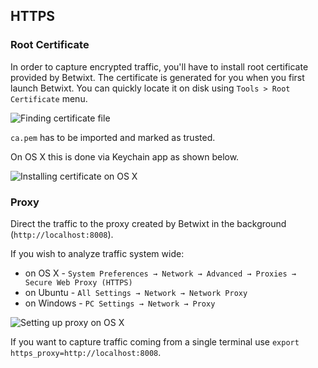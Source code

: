 ## HTTPS

### Root Certificate

In order to capture encrypted traffic, you'll have to install root certificate provided by Betwixt.
The certificate is generated for you when you first launch Betwixt. You can quickly locate it on disk using `Tools > Root Certificate` menu.

![Finding certificate file](http://i.imgur.com/xFMBStj.png)

`ca.pem` has to be imported and marked as trusted.

On OS X this is done via Keychain app as shown below.

![Installing certificate on OS X](http://i.imgur.com/lm2TIw4.png)

### Proxy

Direct the traffic to the proxy created by Betwixt in the background (`http://localhost:8008`).

If you wish to analyze traffic system wide:
- on OS X - `System Preferences → Network → Advanced → Proxies → Secure Web Proxy (HTTPS)`
- on Ubuntu - `All Settings → Network → Network Proxy`
- on Windows - `PC Settings → Network → Proxy`

![Setting up proxy on OS X](http://i.imgur.com/JslKSz8.png)

If you want to capture traffic coming from a single terminal use `export https_proxy=http://localhost:8008`.
